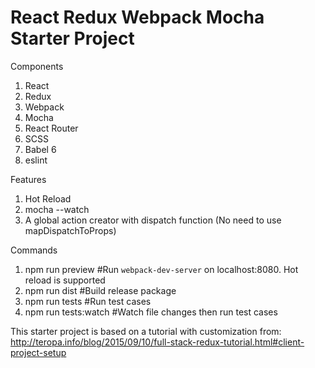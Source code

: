 React Redux Webpack Mocha Starter Project
========================================

Components

 1. React
 2. Redux
 3. Webpack
 4. Mocha
 5. React Router
 6. SCSS
 7. Babel 6
 8. eslint

Features
 1. Hot Reload
 2. mocha --watch
 3. A global action creator with dispatch function (No need to use mapDispatchToProps)

Commands

 1. npm run preview #Run `webpack-dev-server` on localhost:8080. Hot reload is supported
 2. npm run dist #Build release package
 3. npm run tests #Run test cases
 4. npm run tests:watch #Watch file changes then run test cases


This starter project is based on a tutorial with customization from:
http://teropa.info/blog/2015/09/10/full-stack-redux-tutorial.html#client-project-setup
